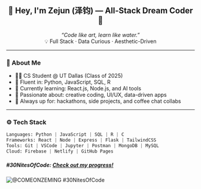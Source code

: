 <h2 align="center">🌟 Hey, I'm Zejun (泽钧) — All-Stack Dream Coder 🌟</h2>
<p align="center">
  <em>“Code like art, learn like water.”</em> <br>
  💡 Full Stack · Data Curious · Aesthetic-Driven
</p>

---

### 🧠 About Me

- 🧑‍💻 CS Student @ UT Dallas (Class of 2025)
- 💬 Fluent in: Python, JavaScript, SQL, R
- 🌱 Currently learning: React.js, Node.js, and AI tools
- 💼 Passionate about: creative coding, UI/UX, data-driven apps
- 🧩 Always up for: hackathons, side projects, and coffee chat collabs

---

### ⚙️ Tech Stack

```python
Languages: Python | JavaScript | SQL | R | C
Frameworks: React | Node | Express | Flask | TailwindCSS
Tools: Git | VSCode | Jupyter | Postman | MongoDB | MySQL
Cloud: Firebase | Netlify | GitHub Pages
```

##### #30NitesOfCode: [Check out my progress!](https://www.codedex.io/@COMEONZEMING/30-nites-of-code)  
![@COMEONZEMING #30NitesOfCode](https://www.codedex.io/api/petStatus?user=COMEONZEMING)

